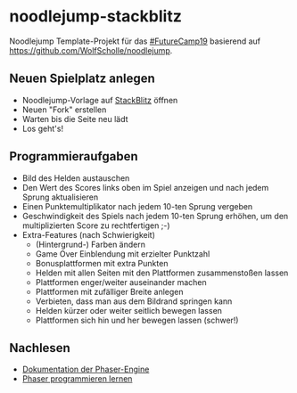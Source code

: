 # noodlejump-stackblitz

Noodlejump Template-Projekt für das [#FutureCamp19](https://futurecamp.digital/) basierend auf <https://github.com/WolfScholle/noodlejump>.

## Neuen Spielplatz anlegen

* Noodlejump-Vorlage auf [StackBlitz](https://stackblitz.com/edit/noodlejump) öffnen
* Neuen "Fork" erstellen
* Warten bis die Seite neu lädt
* Los geht's!

## Programmieraufgaben

* Bild des Helden austauschen
* Den Wert des Scores links oben im Spiel anzeigen und nach jedem Sprung aktualisieren
* Einen Punktemultiplikator nach jedem 10-ten Sprung vergeben
* Geschwindigkeit des Spiels nach jedem 10-ten Sprung erhöhen, um den multiplizierten Score zu rechtfertigen ;-)
* Extra-Features (nach Schwierigkeit)
  * (Hintergrund-) Farben ändern
  * Game Over Einblendung mit erzielter Punktzahl
  * Bonusplattformen mit extra Punkten
  * Helden mit allen Seiten mit den Plattformen zusammenstoßen lassen
  * Plattformen enger/weiter auseinander machen
  * Plattformen mit zufälliger Breite anlegen
  * Verbieten, dass man aus dem Bildrand springen kann
  * Helden kürzer oder weiter seitlich bewegen lassen
  * Plattformen sich hin und her bewegen lassen (schwer!)

## Nachlesen

* [Dokumentation der Phaser-Engine](https://photonstorm.github.io/phaser-ce/)
* [Phaser programmieren lernen](https://phaser.io/learn)
